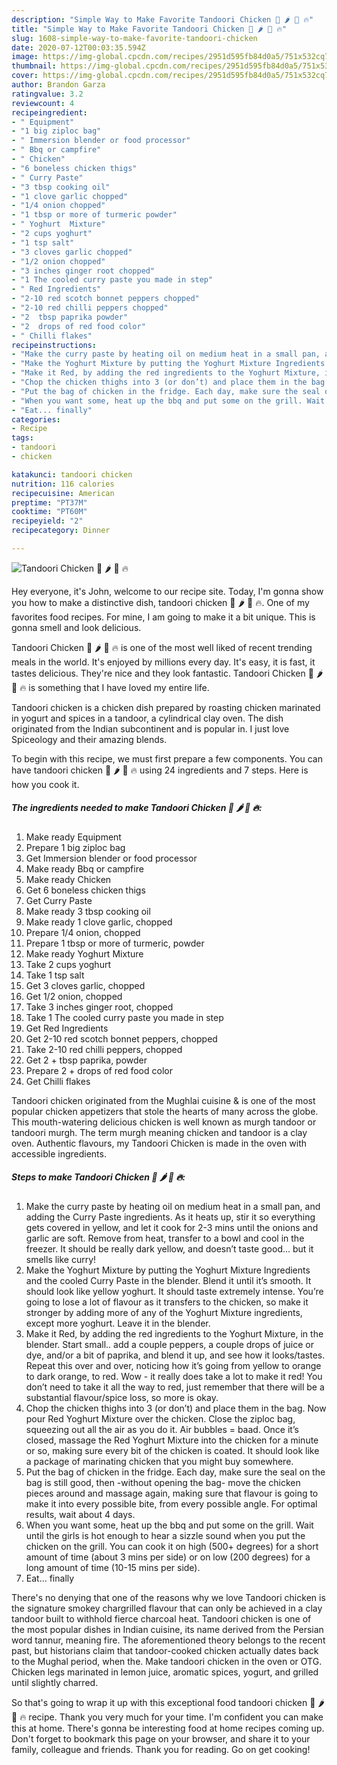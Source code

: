 ```yaml
---
description: "Simple Way to Make Favorite Tandoori Chicken 🍗 🌶 🥵 🔥"
title: "Simple Way to Make Favorite Tandoori Chicken 🍗 🌶 🥵 🔥"
slug: 1608-simple-way-to-make-favorite-tandoori-chicken
date: 2020-07-12T00:03:35.594Z
image: https://img-global.cpcdn.com/recipes/2951d595fb84d0a5/751x532cq70/tandoori-chicken-🍗-🌶-🥵-🔥-recipe-main-photo.jpg
thumbnail: https://img-global.cpcdn.com/recipes/2951d595fb84d0a5/751x532cq70/tandoori-chicken-🍗-🌶-🥵-🔥-recipe-main-photo.jpg
cover: https://img-global.cpcdn.com/recipes/2951d595fb84d0a5/751x532cq70/tandoori-chicken-🍗-🌶-🥵-🔥-recipe-main-photo.jpg
author: Brandon Garza
ratingvalue: 3.2
reviewcount: 4
recipeingredient:
- " Equipment"
- "1 big ziploc bag"
- " Immersion blender or food processor"
- " Bbq or campfire"
- " Chicken"
- "6 boneless chicken thigs"
- " Curry Paste"
- "3 tbsp cooking oil"
- "1 clove garlic chopped"
- "1/4 onion chopped"
- "1 tbsp or more of turmeric powder"
- " Yoghurt  Mixture"
- "2 cups yoghurt"
- "1 tsp salt"
- "3 cloves garlic chopped"
- "1/2 onion chopped"
- "3 inches ginger root chopped"
- "1 The cooled curry paste you made in step"
- " Red Ingredients"
- "2-10 red scotch bonnet peppers chopped"
- "2-10 red chilli peppers chopped"
- "2  tbsp paprika powder"
- "2  drops of red food color"
- " Chilli flakes"
recipeinstructions:
- "Make the curry paste by heating oil on medium heat in a small pan, and adding the Curry Paste ingredients. As it heats up, stir it so everything gets covered in yellow, and let it cook for 2-3 mins until the onions and garlic are soft. Remove from heat, transfer to a bowl and cool in the freezer. It should be really dark yellow, and doesn’t taste good... but it smells like curry!"
- "Make the Yoghurt Mixture by putting the Yoghurt Mixture Ingredients and the cooled Curry Paste in the blender. Blend it until it’s smooth. It should look like yellow yoghurt. It should taste extremely intense. You’re going to lose a lot of flavour as it transfers to the chicken, so make it stronger by adding more of any of the Yoghurt Mixture ingredients, except more yoghurt. Leave it in the blender."
- "Make it Red, by adding the red ingredients to the Yoghurt Mixture, in the blender. Start small.. add a couple peppers, a couple drops of juice or dye, and/or a bit of paprika, and blend it up, and see how it looks/tastes. Repeat this over and over, noticing how it’s going from yellow to orange to dark orange, to red. Wow - it really does take a lot to make it red! You don’t need to take it all the way to red, just remember that there will be a substantial flavour/spice loss, so more is okay."
- "Chop the chicken thighs into 3 (or don’t) and place them in the bag. Now pour Red Yoghurt Mixture over the chicken. Close the ziploc bag, squeezing out all the air as you do it. Air bubbles = baad. Once it’s closed, massage the Red Yoghurt Mixture into the chicken for a minute or so, making sure every bit of the chicken is coated. It should look like a package of marinating chicken that you might buy somewhere."
- "Put the bag of chicken in the fridge. Each day, make sure the seal on the bag is still good, then -without opening the bag- move the chicken pieces around and massage again, making sure that flavour is going to make it into every possible bite, from every possible angle. For optimal results, wait about 4 days."
- "When you want some, heat up the bbq and put some on the grill. Wait until the girls is hot enough to hear a sizzle sound when you put the chicken on the grill. You can cook it on high (500+ degrees) for a short amount of time (about 3 mins per side) or on low (200 degrees) for a long amount of time (10-15 mins per side)."
- "Eat... finally"
categories:
- Recipe
tags:
- tandoori
- chicken

katakunci: tandoori chicken 
nutrition: 116 calories
recipecuisine: American
preptime: "PT37M"
cooktime: "PT60M"
recipeyield: "2"
recipecategory: Dinner

---
```



![Tandoori Chicken 🍗 🌶 🥵 🔥](https://img-global.cpcdn.com/recipes/2951d595fb84d0a5/751x532cq70/tandoori-chicken-🍗-🌶-🥵-🔥-recipe-main-photo.jpg)

Hey everyone, it's John, welcome to our recipe site. Today, I'm gonna show you how to make a distinctive dish, tandoori chicken 🍗 🌶 🥵 🔥. One of my favorites food recipes. For mine, I am going to make it a bit unique. This is gonna smell and look delicious.

Tandoori Chicken 🍗 🌶 🥵 🔥 is one of the most well liked of recent trending meals in the world. It's enjoyed by millions every day. It's easy, it is fast, it tastes delicious. They're nice and they look fantastic. Tandoori Chicken 🍗 🌶 🥵 🔥 is something that I have loved my entire life.

Tandoori chicken is a chicken dish prepared by roasting chicken marinated in yogurt and spices in a tandoor, a cylindrical clay oven. The dish originated from the Indian subcontinent and is popular in. I just love Spiceology and their amazing blends.


To begin with this recipe, we must first prepare a few components. You can have tandoori chicken 🍗 🌶 🥵 🔥 using 24 ingredients and 7 steps. Here is how you cook it.

<!--inarticleads1-->

##### The ingredients needed to make Tandoori Chicken 🍗 🌶 🥵 🔥:

1. Make ready  Equipment
1. Prepare 1 big ziploc bag
1. Get  Immersion blender or food processor
1. Make ready  Bbq or campfire
1. Make ready  Chicken
1. Get 6 boneless chicken thigs
1. Get  Curry Paste
1. Make ready 3 tbsp cooking oil
1. Make ready 1 clove garlic, chopped
1. Prepare 1/4 onion, chopped
1. Prepare 1 tbsp or more of turmeric, powder
1. Make ready  Yoghurt  Mixture
1. Take 2 cups yoghurt
1. Take 1 tsp salt
1. Get 3 cloves garlic, chopped
1. Get 1/2 onion, chopped
1. Take 3 inches ginger root, chopped
1. Take 1 The cooled curry paste you made in step
1. Get  Red Ingredients
1. Get 2-10 red scotch bonnet peppers, chopped
1. Take 2-10 red chilli peppers, chopped
1. Get 2 + tbsp paprika, powder
1. Prepare 2 + drops of red food color
1. Get  Chilli flakes


Tandoori chicken originated from the Mughlai cuisine &amp; is one of the most popular chicken appetizers that stole the hearts of many across the globe. This mouth-watering delicious chicken is well known as murgh tandoor or tandoori murgh. The term murgh meaning chicken and tandoor is a clay oven. Authentic flavours, my Tandoori Chicken is made in the oven with accessible ingredients. 

<!--inarticleads2-->

##### Steps to make Tandoori Chicken 🍗 🌶 🥵 🔥:

1. Make the curry paste by heating oil on medium heat in a small pan, and adding the Curry Paste ingredients. As it heats up, stir it so everything gets covered in yellow, and let it cook for 2-3 mins until the onions and garlic are soft. Remove from heat, transfer to a bowl and cool in the freezer. It should be really dark yellow, and doesn’t taste good... but it smells like curry!
1. Make the Yoghurt Mixture by putting the Yoghurt Mixture Ingredients and the cooled Curry Paste in the blender. Blend it until it’s smooth. It should look like yellow yoghurt. It should taste extremely intense. You’re going to lose a lot of flavour as it transfers to the chicken, so make it stronger by adding more of any of the Yoghurt Mixture ingredients, except more yoghurt. Leave it in the blender.
1. Make it Red, by adding the red ingredients to the Yoghurt Mixture, in the blender. Start small.. add a couple peppers, a couple drops of juice or dye, and/or a bit of paprika, and blend it up, and see how it looks/tastes. Repeat this over and over, noticing how it’s going from yellow to orange to dark orange, to red. Wow - it really does take a lot to make it red! You don’t need to take it all the way to red, just remember that there will be a substantial flavour/spice loss, so more is okay.
1. Chop the chicken thighs into 3 (or don’t) and place them in the bag. Now pour Red Yoghurt Mixture over the chicken. Close the ziploc bag, squeezing out all the air as you do it. Air bubbles = baad. Once it’s closed, massage the Red Yoghurt Mixture into the chicken for a minute or so, making sure every bit of the chicken is coated. It should look like a package of marinating chicken that you might buy somewhere.
1. Put the bag of chicken in the fridge. Each day, make sure the seal on the bag is still good, then -without opening the bag- move the chicken pieces around and massage again, making sure that flavour is going to make it into every possible bite, from every possible angle. For optimal results, wait about 4 days.
1. When you want some, heat up the bbq and put some on the grill. Wait until the girls is hot enough to hear a sizzle sound when you put the chicken on the grill. You can cook it on high (500+ degrees) for a short amount of time (about 3 mins per side) or on low (200 degrees) for a long amount of time (10-15 mins per side).
1. Eat... finally


There&#39;s no denying that one of the reasons why we love Tandoori chicken is the signature smokey chargrilled flavour that can only be achieved in a clay tandoor built to withhold fierce charcoal heat. Tandoori chicken is one of the most popular dishes in Indian cuisine, its name derived from the Persian word tannur, meaning fire. The aforementioned theory belongs to the recent past, but historians claim that tandoor-cooked chicken actually dates back to the Mughal period, when the. Make tandoori chicken in the oven or OTG. Chicken legs marinated in lemon juice, aromatic spices, yogurt, and grilled until slightly charred. 

So that's going to wrap it up with this exceptional food tandoori chicken 🍗 🌶 🥵 🔥 recipe. Thank you very much for your time. I'm confident you can make this at home. There's gonna be interesting food at home recipes coming up. Don't forget to bookmark this page on your browser, and share it to your family, colleague and friends. Thank you for reading. Go on get cooking!
